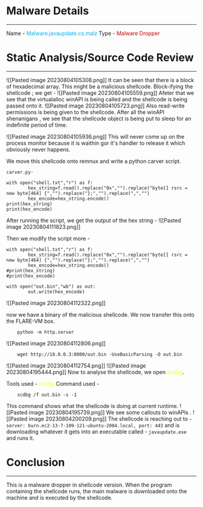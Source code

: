 <br>

# Malware Details
-----
Name - <span style="color:#00b0f0">Malware.javaupdate.cs.malz</span>
Type - <span style="color:#c00000">Malware Dropper</span>
<br>

# Static Analysis/Source Code Review
----
![[Pasted image 20230804105308.png]]
It can be seen that there is a block of hexadecimal array. This might be a malicious shellcode. Block-ifying the shellcode ; we get -
![[Pasted image 20230804105559.png]]
Afeter that we see that the virtualalloc winAPI is being called and the shellcode is being passed onto it.
![[Pasted image 20230804105723.png]]
Also read-write permissions is being given to the shellcode.
After all the winAPI shenanigans , we see that the shellcode object is being put to sleep for an indefinite period of time.

![[Pasted image 20230804105936.png]]
This will never come up on the process monitor because it is waithin gor it's handler to release it which obviously never happens.

We move this shellcode onto remnux and write a python carver script.

`carver.py-`

```
with open("shell.txt","r") as f:
        hex_string=f.read().replace("0x","").replace("byte[] rsrc = new byte[464] {","").replace("};","").replace(",","")
        hex_encode=hex_string.encode()
print(hex_string)
print(hex_encode)

```

After running the script, we get the output of the hex string - 
![[Pasted image 20230804111823.png]]

Then we modify the script more -

```
with open("shell.txt","r") as f:
        hex_string=f.read().replace("0x","").replace("byte[] rsrc = new byte[464] {","").replace("};","").replace(",","")
        hex_encode=hex_string.encode()
#print(hex_string)
#print(hex_encode)

with open("out.bin","wb") as out:
        out.write(hex_encode)

```

![[Pasted image 20230804112322.png]]

now we have a binary of the malicious shellcode. We now transfer this onto the FLARE-VM box.

		python -m http.server 

![[Pasted image 20230804112806.png]]

		wget http://10.0.0.3:8000/out.bin -UseBasicParsing -O out.bin

![[Pasted image 20230804112754.png]]
![[Pasted image 20230804195444.png]]
Now to analyse the shellcode, we open <span style="color:#ffff00">scdbg</span>.

Tools used - <span style="color:#ffff00">scdbg</span>
Command used - 

		scdbg /f out.bin -s -1

This command shows what the shellcode is doing at current runtime.
![[Pasted image 20230804195739.png]]
We see some callouts to winAPIs .
![[Pasted image 20230804200209.png]]
The shellcode is reaching out to -
`server: burn.ec2-13-7-109-121-ubuntu-2004.local, port: 443`
and is downloading whatever it gets into an executable called - `javaupdate.exe` and runs it.
<br>

# Conclusion
---
This is a malware dropper in shellcode version. When the program containing the shellcode runs, the main malware is downloaded onto the machine and is executed by the shellcode.
